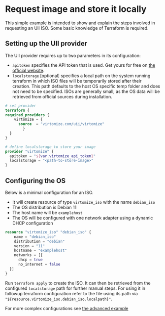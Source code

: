 # Request image and store it locally 

This simple example is intended to show and explain the steps involved in requesting an UII ISO.
Some basic knowledge of Terraform is required. 

## Setting up the UII provider

The UII provider requires up to two parameters in its configuration:

- `apitoken` specifies the API token that is used. Get yours for free on [the official website](https://uii.virtomize.com/).
- `localstorage` [optional] specifies a local path on the system running terraform in which ISO files will be temporarily stored after their creation.
    This path defaults to the host OS specific temp folder and does not need to be specified.
    ISOs are generally small, as the OS data will be retrieved from official sources during installation. 

```terraform
# set provider
terraform {
required_providers {
    virtomize = {
      source  = "virtomize.com/uii/virtomize"
        }
  }
}

# define localstorage to store your image
provider "virtomize" {
  apitoken = "${var.virtomize_api_token}"
  localstorage = "<path-to-store-image>"
}
```


## Configuring the OS

Below is a minimal configuration for an ISO.
- It will create resource of type `virtomize_iso` with the name `debian_iso`
- The OS distribution is Debian 11
- The host name will be `examplehost`
- The OS will be configured with one network adapter using a dynamic DHCP configuration

```terraform
resource "virtomize_iso" "debian_iso" {
    name = "debian_iso"
    distribution = "debian"
    version = "11"
    hostname = "examplehost"
    networks = [{
      dhcp = true
      no_internet = false
  }]
}
```

Run `terraform apply` to create the ISO. 
It can then be retrieved from the configured `localstorage` path for further manual steps.
For using it in followup terraform configuration refer to the file using its path via `"${resource.virtomize_iso.debian_iso.localpath}"`.

For more complex configurations see [the advanced example](../advanced/README.md)